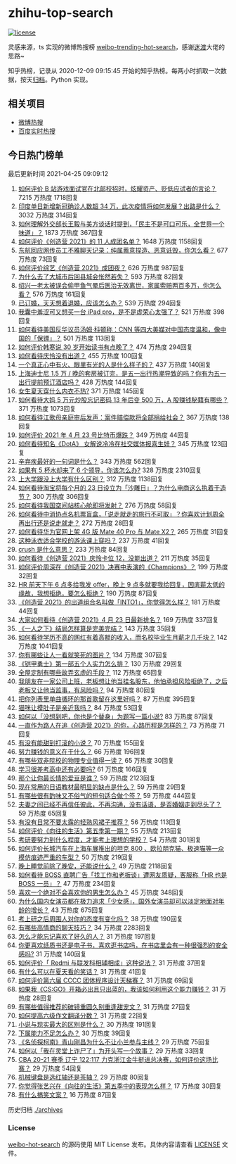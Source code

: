 # zhihu-top-search

[![license](https://img.shields.io/github/license/Arrackisarookie/zhihu-top-search)](https://github.com/Arrackisarookie/zhihu-top-search/blob/master/LICENSE)

灵感来源，ts 实现的微博热搜榜 [weibo-trending-hot-search](https://github.com/justjavac/weibo-trending-hot-search)，感谢[迷渡](https://github.com/justjavac)大佬的思路~

知乎热榜，记录从 2020-12-09 09:15:45 开始的知乎热榜。每两小时抓取一次数据，按天[归档](./archives)。Python 实现。

## 相关项目
+ [微博热搜](https://github.com/Arrackisarookie/weibo-hot-search)
+ [百度实时热搜](https://github.com/Arrackisarookie/baidu-hot-search)

## 今日热门榜单

<!-- Rank Begin -->

最后更新时间 2021-04-25 09:09:12

1. [如何评价 B 站游戏面试官在北邮校招时，炫耀资产、贬低应试者的言论？](https://www.zhihu.com/question/456232727) 7215 万热度 1718回复
1. [印度单日新增新冠确诊人数超 34 万，此次疫情将如何发展？出路是什么？](https://www.zhihu.com/question/456287206) 3032 万热度 314回复
1. [如何理解外交部长王毅与美方谈话时提到，「民主不是可口可乐，全世界一个味道」？](https://www.zhihu.com/question/456249362) 1873 万热度 367回复
1. [如何评价《创造营 2021》的 11 人成团名单？](https://www.zhihu.com/question/456359212) 1648 万热度 1158回复
1. [东航回应网传员工不雅聊天记录：纯属蓄意捏造、恶意诋毁，你怎么看？](https://www.zhihu.com/question/456005243) 677 万热度 73回复
1. [如何评价综艺《创造营 2021》成团夜？](https://www.zhihu.com/question/456324871) 626 万热度 987回复
1. [为什么去了大城市后回县城会怅然若失？](https://www.zhihu.com/question/455414459) 593 万热度 82回复
1. [绍兴一老太被误会偷甲鱼气晕后医治无效离世，家属索赔两百多万，你怎么看？](https://www.zhihu.com/question/455959580) 576 万热度 161回复
1. [已订婚，天天想着退婚，应该怎么办？](https://www.zhihu.com/question/454942755) 539 万热度 294回复
1. [我囊中羞涩可又想买一台 iPad pro，是不是虚荣心太强了？](https://www.zhihu.com/question/447306269) 521 万热度 398回复
1. [如何看待美国反华议员汤姆·科顿称：CNN 等四大美媒对中国态度温和，像中国的「保镖」？](https://www.zhihu.com/question/456256296) 501 万热度 113回复
1. [如何评价韩寒说 30 岁开始读书有点晚了？](https://www.zhihu.com/question/456038855) 474 万热度 294回复
1. [如何看待庆怜没有出道？](https://www.zhihu.com/question/456375790) 455 万热度 100回复
1. [一个真正心中有火、眼里有光的人是什么样子的？](https://www.zhihu.com/question/424454066) 437 万热度 140回复
1. [上海迪士尼 1.5 万 / 晚的套房被订完，是五一出行热潮导致的吗？你有为五一出行提前预订酒店吗？](https://www.zhihu.com/question/456092642) 428 万热度 144回复
1. [女生夏天穿什么内衣不热?](https://www.zhihu.com/question/393443526) 371 万热度 145回复
1. [如何看待大妈 5 万元炒股忘记密码 13 年后变 500 万，A 股赚钱秘籍有哪些？](https://www.zhihu.com/question/456204254) 371 万热度 1073回复
1. [如何看待江歌母亲庭审后发声：案件赔偿款将全部捐给社会？](https://www.zhihu.com/question/456188979) 367 万热度 138回复
1. [如何评价 2021 年 4 月 23 号比特币爆跌？](https://www.zhihu.com/question/456098802) 349 万热度 44回复
1. [如何看待知名《DotA》 女解说冷冷在社交媒体报喜生娃？](https://www.zhihu.com/question/456113838) 345 万热度 123回复
1. [辛弃疾最好的一句词是什么？](https://www.zhihu.com/question/47242721) 343 万热度 562回复
1. [如果有 5 杯水却来了 6 个领导，你该怎么办?](https://www.zhihu.com/question/451003725) 328 万热度 2310回复
1. [上大学跟没上大学有什么区别？](https://www.zhihu.com/question/449157690) 312 万热度 1138回复
1. [如何看待淘宝将每个月的 23 日设立为「沙雕日」？为什么电商这么执着于造节？](https://www.zhihu.com/question/456121329) 300 万热度 306回复
1. [如何看待我国空间站核心舱即将发射？](https://www.zhihu.com/question/455919474) 276 万热度 58回复
1. [如何看待中消协点名机票盲盒，「说走就走的旅行不可取」？你喜欢计划周全再出行还是说走就走？](https://www.zhihu.com/question/456162853) 272 万热度 28回复
1. [如何看待华为官网上架 4G 版 Mate 40 Pro 与 Mate X2？](https://www.zhihu.com/question/456139627) 265 万热度 31回复
1. [这种泳衣适合学校的游泳课上穿吗？](https://www.zhihu.com/question/275856282) 237 万热度 41回复
1. [crush 是什么意思？](https://www.zhihu.com/question/40195631) 233 万热度 84回复
1. [如何看待《创造营 2021》庆怜卡位 12，没能出道？](https://www.zhihu.com/question/456378560) 211 万热度 35回复
1. [如何评价周深在《创造营 2021》决赛中表演的《Champions》？](https://www.zhihu.com/question/456349482) 199 万热度 32回复
1. [HR 前天下午 6 点多给我发 offer，晚上 9 点多就要我给回复，因底薪太低的缘故，我想拒绝，要怎么拒绝？](https://www.zhihu.com/question/419480907) 190 万热度 87回复
1. [《创造营 2021》的出道组合名叫做「INTO1」，你觉得怎么样？](https://www.zhihu.com/question/456378116) 181 万热度 44回复
1. [大家如何看待《创造营 2021》4 月 23 日最新排名？](https://www.zhihu.com/question/456132128) 169 万热度 337回复
1. [《一人之下》结局怎样算是完美完结？](https://www.zhihu.com/question/453659082) 143 万热度 35回复
1. [如何看待学历不高的网红有着高额的收入，而名校毕业生月薪才几千块？](https://www.zhihu.com/question/456187768) 142 万热度 1041回复
1. [你有哪些让人一看就笑死的图片？](https://www.zhihu.com/question/449542337) 134 万热度 307回复
1. [《铠甲勇士》第一部五个人实力怎么排？](https://www.zhihu.com/question/378418315) 130 万热度 29回复
1. [全屋定制有哪些故弄玄虚的手段？](https://www.zhihu.com/question/359894862) 112 万热度 65回复
1. [我朋友在一家公司上班，老板想让他当挂名股东，他怕承担风险拒绝了，之后老板又让他当监事，有风险吗？](https://www.zhihu.com/question/362109964) 94 万热度 80回复
1. [把你列表里单曲循环的那首歌留在这里好吗？](https://www.zhihu.com/question/455540026) 87 万热度 395回复
1. [猫咪让摸肚子是亲近我吗？](https://www.zhihu.com/question/453718555) 84 万热度 53回复
1. [如何以「没想到吧，你也是个替身」为题写一篇小说?](https://www.zhihu.com/question/438918686) 83 万热度 87回复
1. [一直作为路人在追《创造营 2021》的你，心路历程是怎样的？](https://www.zhihu.com/question/455633431) 73 万热度 71回复
1. [有没有能甜到打滚的小说？](https://www.zhihu.com/question/440275476) 70 万热度 155回复
1. [努力赚钱的意义在于什么？](https://www.zhihu.com/question/455345268) 66 万热度 196回复
1. [有哪些双非院校的物理专业值得一读？](https://www.zhihu.com/question/455672138) 65 万热度 30回复
1. [学习很差考高中还有必要吗?](https://www.zhihu.com/question/456072490) 61 万热度 166回复
1. [那个让你最长情的爱豆是谁？](https://www.zhihu.com/question/450221257) 59 万热度 2123回复
1. [现在常用的日语教材最明显的缺点是什么？](https://www.zhihu.com/question/60225391) 59 万热度 29回复
1. [有哪些很有韵味又不俗气的短句适合做个签？](https://www.zhihu.com/question/265579956) 59 万热度 444回复
1. [夫妻之间已经不再信任彼此，不再沟通，没有话语，是否婚姻走到尽头了？](https://www.zhihu.com/question/452194109) 59 万热度 65回复
1. [有没有日常不要太露的轻熟风裙子推荐？](https://www.zhihu.com/question/323077384) 56 万热度 113回复
1. [如何评价《向往的生活》第五季第一期？](https://www.zhihu.com/question/456150903) 55 万热度 213回复
1. [考研要努力到什么程度，才能考上理想的学校？](https://www.zhihu.com/question/35688931) 54 万热度 301回复
1. [如何评价长城汽车在上海车展推出的坦克 800 、欧拉朋克猫、极速猫等一众模仿痕迹严重的车型？](https://www.zhihu.com/question/456039131) 50 万热度 219回复
1. [晚上睡觉前除了晚安，还能说什么？](https://www.zhihu.com/question/318163620) 49 万热度 2118回复
1. [如何看待 BOSS 直聘广告「找工作和老板谈」遭网友质疑，客服称「HR 也是 BOSS 一员」？](https://www.zhihu.com/question/456125660) 47 万热度 234回复
1. [喜欢一个绝对不会喜欢你的男生怎么办？](https://www.zhihu.com/question/454831734) 45 万热度 348回复
1. [为什么国内女演员都在极力追求「少女感」，国外女演员却可以淡定地面对年龄的增长？](https://www.zhihu.com/question/325351861) 43 万热度 675回复
1. [考上研之后周围人对你的态度有变化吗？](https://www.zhihu.com/question/60111937) 38 万热度 190回复
1. [有哪些高情商的聊天技巧？](https://www.zhihu.com/question/327635458) 34 万热度 2283回复
1. [怎么才能忘记喜欢了好久的人？](https://www.zhihu.com/question/455210043) 31 万热度 197回复
1. [你更喜欢纸质书还是电子书，喜欢逛书店吗，在书店里会有一种很强烈的安全感吗?](https://www.zhihu.com/question/455709915) 31 万热度 140回复
1. [如何评价「 Redmi 与联发科相辅相成」这种说法？](https://www.zhihu.com/question/456275719) 31 万热度 37回复
1. [有什么可以在夏天看的笑话？](https://www.zhihu.com/question/452326832) 31 万热度 41回复
1. [如何评价第六届 CCCC 团体程序设计天梯赛？](https://www.zhihu.com/question/456321891) 31 万热度 69回复
1. [如果我《CS:GO》开箱必出且只出蓝的，我该如何利用这个能力赚钱？](https://www.zhihu.com/question/455486625) 31 万热度 28回复
1. [有哪些值得推荐的破镜重圆久别重逢甜宠文？](https://www.zhihu.com/question/323813192) 31 万热度 27回复
1. [如何提高六级作文翻译分数？](https://www.zhihu.com/question/40919713) 31 万热度 22回复
1. [小说与现实最大的区别是什么？](https://www.zhihu.com/question/310797559) 30 万热度 191回复
1. [下属能力不足怎么办？](https://www.zhihu.com/question/451793430) 30 万热度 39回复
1. [《名侦探柯南》青山刚昌为什么不让小兰参与主线？](https://www.zhihu.com/question/432532554) 29 万热度 75回复
1. [如何以「我在灵堂上诈尸了」为开头写一个故事？](https://www.zhihu.com/question/452519152) 29 万热度 33回复
1. [CBA 20-21 赛季 辽宁 122:117 力克浙江金牛挺进总决赛，如何评价这场比赛？](https://www.zhihu.com/question/456179430) 29 万热度 54回复
1. [机械键盘是选红轴还是茶轴？](https://www.zhihu.com/question/286600171) 29 万热度 80回复
1. [你觉得张艺兴在《向往的生活》第五季中的表现怎么样？](https://www.zhihu.com/question/456186745) 17 万热度 30回复
1. [有什么搞笑文案？](https://www.zhihu.com/question/437053807) 16 万热度 87回复
<!-- Rank End -->

历史归档 [./archives](./archives)

### License

[weibo-hot-search](https://github.com/Arrackisarookie/zhihu-top-search) 的源码使用 MIT License 发布。具体内容请查看 [LICENSE](./LICENSE) 文件。
